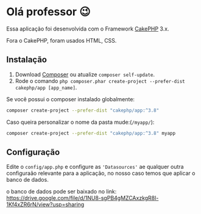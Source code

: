 # Olá professor 😉


Essa aplicação foi desenvolvida com o Framework [CakePHP](https://cakephp.org) 3.x.

Fora o CakePHP, foram usados HTML, CSS.

## Instalação

1. Download [Composer](https://getcomposer.org/doc/00-intro.md) ou atualize `composer self-update`.
2. Rode o comando `php composer.phar create-project --prefer-dist cakephp/app [app_name]`.

Se você possui o composer instalado globalmente:

```bash
composer create-project --prefer-dist "cakephp/app:^3.8"
```

Caso queira personalizar o nome da pasta mude:(`/myapp/`):

```bash
composer create-project --prefer-dist "cakephp/app:^3.8" myapp
```


## Configuração

Edite o `config/app.php` e configure as `'Datasources'` ae qualquer outra configuraão relevante para a aplicação, no nosso caso temos que aplicar o banco de dados.

o banco de dados pode ser baixado no link: https://drive.google.com/file/d/1NU8-sgPB4gMZCAxzkgR8l-1Kf4xZR6rN/view?usp=sharing
